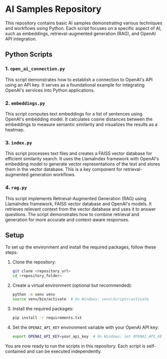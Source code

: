 # AI Samples Repository

This repository contains basic AI samples demonstrating various techniques and workflows using Python. Each script focuses on a specific aspect of AI, such as embeddings, retrieval-augmented generation (RAG), and OpenAI API integration.

## Python Scripts

### 1. `open_ai_connection.py`

This script demonstrates how to establish a connection to OpenAI's API using an API key. It serves as a foundational example for integrating OpenAI's services into Python applications.

### 2. `embeddings.py`

This script computes text embeddings for a list of sentences using OpenAI's embedding model. It calculates cosine distances between the embeddings to measure semantic similarity and visualizes the results as a heatmap.

### 3. `index.py`

This script processes text files and creates a FAISS vector database for efficient similarity search. It uses the LlamaIndex framework with OpenAI's embedding model to generate vector representations of the text and stores them in the vector database. This is a key component for retrieval-augmented generation workflows.

### 4. `rag.py`

This script implements Retrieval-Augmented Generation (RAG) using LlamaIndex framework, FAISS vector database and OpenAI's models. It retrieves relevant context from the vector database and uses it to answer questions. The script demonstrates how to combine retrieval and generation for more accurate and context-aware responses.

## Setup

To set up the environment and install the required packages, follow these steps:

1. Clone the repository:

   ```bash
   git clone <repository_url>
   cd <repository_folder>
   ```

2. Create a virtual environment (optional but recommended):

   ```bash
   python -m venv venv
   source venv/bin/activate  # On Windows: venv\Scripts\activate
   ```

3. Install the required packages:

   ```bash
   pip install -r requirements.txt
   ```

4. Set the `OPENAI_API_KEY` environment variable with your OpenAI API key:

   ```bash
   export OPENAI_API_KEY=your_api_key  # On Windows: set OPENAI_API_KEY=your_api_key
   ```

You are now ready to run the scripts in this repository. Each script is self-contained and can be executed independently.
